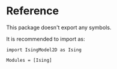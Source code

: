 # Reference

This package doesn't export any symbols.

It is recommended to import as:

```
import IsingModel2D as Ising
```

```@autodocs
Modules = [Ising]
```